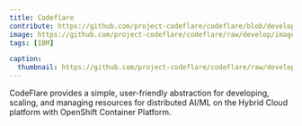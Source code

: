 ```yaml
---
title: Codeflare
contribute: https://github.com/project-codeflare/codeflare/blob/develop/CONTRIBUTING.md
image: https://github.com/project-codeflare/codeflare/raw/develop/images/codeflare_square.svg
tags: [IBM]

caption:
  thumbnail: https://github.com/project-codeflare/codeflare/raw/develop/images/codeflare_square.svg
---
```


CodeFlare provides a simple, user-friendly abstraction for developing, scaling, and managing resources for distributed AI/ML on the Hybrid Cloud platform with OpenShift Container Platform.